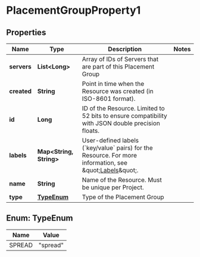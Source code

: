 

# PlacementGroupProperty1


## Properties

| Name | Type | Description | Notes |
|------------ | ------------- | ------------- | -------------|
|**servers** | **List&lt;Long&gt;** | Array of IDs of Servers that are part of this Placement Group |  |
|**created** | **String** | Point in time when the Resource was created (in ISO-8601 format). |  |
|**id** | **Long** | ID of the Resource. Limited to 52 bits to ensure compatibility with JSON double precision floats.  |  |
|**labels** | **Map&lt;String, String&gt;** | User-defined labels (&#x60;key/value&#x60; pairs) for the Resource. For more information, see \&quot;[Labels](https://docs.hetzner.cloud)\&quot;.  |  |
|**name** | **String** | Name of the Resource. Must be unique per Project. |  |
|**type** | [**TypeEnum**](#TypeEnum) | Type of the Placement Group |  |



## Enum: TypeEnum

| Name | Value |
|---- | -----|
| SPREAD | &quot;spread&quot; |



